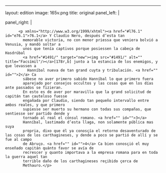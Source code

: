 <?xml version="1.0" encoding="UTF-8"?>
---
layout: edition
image: 165v.png 
title: original 
panel_left: | 

panel_right: |  
            
          <p xmlns="http://www.w3.org/1999/xhtml"><a href="#l76.1" id="e76.1">76.1</a> Y Claudio Nero, después d’esta tan
            memorable victoria, no con menor priessa que veniera bolvió a Venusia, y mandó soltar a
            unos que tenía captivos porque posiessen la cabeça de Hasdrúbal
            <a href="#1491/" target="new"><img src="#1491/" alt="" title="Facsímil"/></a>[178r,b] junto a la estancia de los enemigos, y que levassen a
              Hanníbal nueva de tan grand cuyta y tribulación. <a href="" id="">2</a> Ca
            sábese no aver primero sabido Hanníbal lo que primero fuera
            aparejado por consejos occultos y las cosas que en los días ante passados se fizieran.
            En esto es de aver por maravilla que la grand solicitud de capitán tan cauteloso fuesse
            engañada por Claudio, siendo tan pequeño intervallo entre ambos reales, y que primero
            supiesse ser muerto su hermano con todas sus compañas, que sentiesse ser partido dende y
            tornado al real el cónsul romano. <a href="" id="">3</a>
            Hanníbal, lastimado d’esta llaga, non solamente pública mas suya
            propria, dixo que él ya conosçía el retorno desaventurado de las cosas de los carthagineses, y dende a poco se partió de allí y se fue al campo
            de Abruço. <a href="" id="">4</a> Ca bien conosçió el muy enseñado capitán quánto favor se avía de
            recrescer y quanto importava a la empresa romana para en toda la guerra aquel tan
            terrible daño de los carthagineses reçibido çerca de
            Methauro.</p>
        